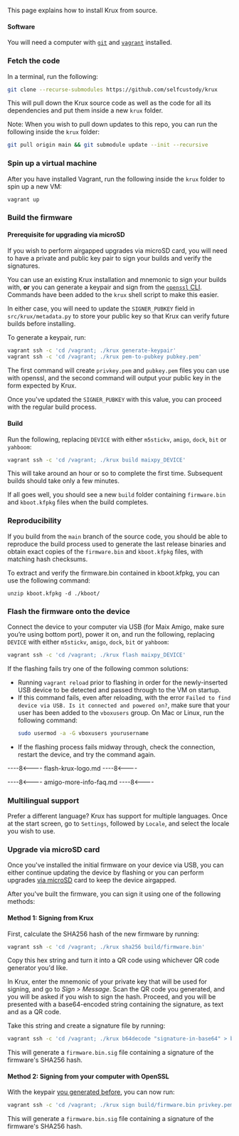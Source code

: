 This page explains how to install Krux from source.

#### Software
You will need a computer with [`git`](https://git-scm.com/book/en/v2/Getting-Started-Installing-Git) and [`vagrant`](https://www.vagrantup.com/downloads) installed.

### Fetch the code
In a terminal, run the following:
```bash
git clone --recurse-submodules https://github.com/selfcustody/krux
```
This will pull down the Krux source code as well as the code for all its dependencies and put them inside a new `krux` folder.

Note: When you wish to pull down updates to this repo, you can run the following inside the `krux` folder:
```bash
git pull origin main && git submodule update --init --recursive
```

### Spin up a virtual machine
After you have installed Vagrant, run the following inside the `krux` folder to spin up a new VM:
```bash
vagrant up
```

### Build the firmware
#### Prerequisite for upgrading via microSD
If you wish to perform airgapped upgrades via microSD card, you will need to have a private and public key pair to sign your builds and verify the signatures.

You can use an existing Krux installation and mnemonic to sign your builds with, **or** you can generate a keypair and sign from the [`openssl` CLI](https://wiki.openssl.org/index.php/Command_Line_Elliptic_Curve_Operations). Commands have been added to the `krux` shell script to make this easier.

In either case, you will need to update the `SIGNER_PUBKEY` field in `src/krux/metadata.py` to store your public key so that Krux can verify future builds before installing.

To generate a keypair, run:
```bash
vagrant ssh -c 'cd /vagrant; ./krux generate-keypair'
vagrant ssh -c 'cd /vagrant; ./krux pem-to-pubkey pubkey.pem'
```

The first command will create `privkey.pem` and `pubkey.pem` files you can use with openssl, and the second command will output your public key in the form expected by Krux.

Once you've updated the `SIGNER_PUBKEY` with this value, you can proceed with the regular build process.

#### Build
Run the following, replacing `DEVICE` with either `m5stickv`, `amigo`, `dock`, `bit` or `yahboom`:
```bash
vagrant ssh -c 'cd /vagrant; ./krux build maixpy_DEVICE'
```

This will take around an hour or so to complete the first time. Subsequent builds should take only a few minutes.

If all goes well, you should see a new `build` folder containing `firmware.bin` and `kboot.kfpkg` files when the build completes.

### Reproducibility
If you build from the `main` branch of the source code, you should be able to reproduce the build process used to generate the last release binaries and obtain exact copies of the `firmware.bin` and `kboot.kfpkg` files, with matching hash checksums.

To extract and verify the firmware.bin contained in kboot.kfpkg, you can use the following command:

```unzip kboot.kfpkg -d ./kboot/```

### Flash the firmware onto the device
Connect the device to your computer via USB (for Maix Amigo, make sure you’re using bottom port), power it on, and run the following, replacing `DEVICE` with either `m5stickv`, `amigo`, `dock`, `bit` or `yahboom`:
```bash
vagrant ssh -c 'cd /vagrant; ./krux flash maixpy_DEVICE'
```
If the flashing fails try one of the following common solutions:

- Running `vagrant reload` prior to flashing in order for the newly-inserted USB device to be detected and passed through to the VM on startup.
- If this command fails, even after reloading, with the error `Failed to find device via USB. Is it connected and powered on?`, make sure that your user has been added to the `vboxusers` group. On Mac or Linux, run the following command:
  ```bash
  sudo usermod -a -G vboxusers yourusername
  ```
- If the flashing process fails midway through, check the connection, restart the device, and try the command again.

----8<----
flash-krux-logo.md
----8<----

----8<----
amigo-more-info-faq.md
----8<----

### Multilingual support
Prefer a different language? Krux has support for multiple languages. Once at the start screen, go to `Settings`, followed by `Locale`, and select the locale you wish to use.

### Upgrade via microSD card
Once you've installed the initial firmware on your device via USB, you can either continue updating the device by flashing or you can perform upgrades [via microSD](../features/sd-card-update.md) card to keep the device airgapped.

After you've built the firmware, you can sign it using one of the following methods:

#### Method 1: Signing from Krux
First, calculate the SHA256 hash of the new firmware by running:
```bash
vagrant ssh -c 'cd /vagrant; ./krux sha256 build/firmware.bin'
```

Copy this hex string and turn it into a QR code using whichever QR code generator you'd like.

In Krux, enter the mnemonic of your private key that will be used for signing, and go to *Sign > Message*. Scan the QR code you generated, and you will be asked if you wish to sign the hash. Proceed, and you will be presented with a base64-encoded string containing the signature, as text and as a QR code.

Take this string and create a signature file by running:
```bash
vagrant ssh -c 'cd /vagrant; ./krux b64decode "signature-in-base64" > build/firmware.bin.sig'
```

This will generate a `firmware.bin.sig` file containing a signature of the firmware's SHA256 hash.

#### Method 2: Signing from your computer with OpenSSL
With the keypair [you generated before](#prerequisite-for-upgrading-via-microsd), you can now run:
```bash
vagrant ssh -c 'cd /vagrant; ./krux sign build/firmware.bin privkey.pem'
```

This will generate a `firmware.bin.sig` file containing a signature of the firmware's SHA256 hash.
